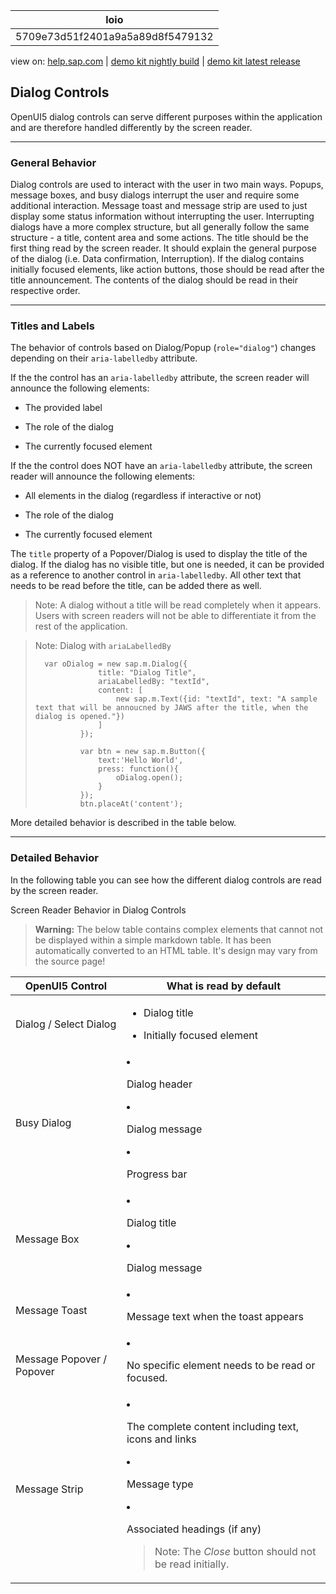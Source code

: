 | loio |
| -----|
| 5709e73d51f2401a9a5a89d8f5479132 |

<div id="loio">

view on: [help.sap.com](https://help.sap.com/viewer/DRAFT/3237636b137e43519a20ad5513c49ccb/latest/en-US/5709e73d51f2401a9a5a89d8f5479132.html) | [demo kit nightly build](https://openui5nightly.hana.ondemand.com/#/topic/5709e73d51f2401a9a5a89d8f5479132) | [demo kit latest release](https://openui5.hana.ondemand.com/#/topic/5709e73d51f2401a9a5a89d8f5479132)</div>
<!-- loio5709e73d51f2401a9a5a89d8f5479132 -->

## Dialog Controls

OpenUI5 dialog controls can serve different purposes within the application and are therefore handled differently by the screen reader.

***

### General Behavior

Dialog controls are used to interact with the user in two main ways. Popups, message boxes, and busy dialogs interrupt the user and require some additional interaction. Message toast and message strip are used to just display some status information without interrupting the user. Interrupting dialogs have a more complex structure, but all generally follow the same structure - a title, content area and some actions. The title should be the first thing read by the screen reader. It should explain the general purpose of the dialog \(i.e. Data confirmation, Interruption\). If the dialog contains initially focused elements, like action buttons, those should be read after the title announcement. The contents of the dialog should be read in their respective order.

***

### Titles and Labels

The behavior of controls based on Dialog/Popup \(`role="dialog"`\) changes depending on their `aria-labelledby` attribute.

If the the control has an `aria-labelledby` attribute, the screen reader will announce the following elements:

-   The provided label

-   The role of the dialog

-   The currently focused element


If the the control does NOT have an `aria-labelledby` attribute, the screen reader will announce the following elements:

-   All elements in the dialog \(regardless if interactive or not\)

-   The role of the dialog

-   The currently focused element


The `title` property of a Popover/Dialog is used to display the title of the dialog. If the dialog has no visible title, but one is needed, it can be provided as a reference to another control in `aria-labelledby`. All other text that needs to be read before the title, can be added there as well.

> Note:
> A dialog without a title will be read completely when it appears. Users with screen readers will not be able to differentiate it from the rest of the application.
> 
> 

> Note:
> Dialog with `ariaLabelledBy` 
> 
> ```
> 	var oDialog = new sap.m.Dialog({
> 				title: "Dialog Title",
> 				ariaLabelledBy: "textId",
> 				content: [
> 					new sap.m.Text({id: "textId", text: "A sample text that will be annoucned by JAWS after the title, when the dialog is opened."})
> 				]
> 			});
> 			
> 			var btn = new sap.m.Button({
> 				text:'Hello World',
> 				press: function(){
> 					oDialog.open();
> 				}
> 			});
> 			btn.placeAt('content');
> ```
> 
> 

More detailed behavior is described in the table below.

***

### Detailed Behavior

In the following table you can see how the different dialog controls are read by the screen reader.

Screen Reader Behavior in Dialog Controls<a name="loio5709e73d51f2401a9a5a89d8f5479132__table_mv5_wrs_xw"/>

 > **Warning:** The below table contains complex elements that cannot not be displayed within a simple markdown table. It has been automatically converted to an HTML table. It's design may vary from the source page!

<table>
	<thead>
		<tr>
			<th> OpenUI5 Control</th>
			<th>What is read by default</th>
		</tr>
	</thead>
	<tbody>
		<tr>
			<td>Dialog / Select Dialog</td>
			<td>

 -   Dialog title
 -   Initially focused element
			</td>
		</tr>
		<tr>
			<td>Busy Dialog</td>
			<td>

 -   Dialog header
 -   Dialog message

 -   Progress bar
			</td>
		</tr>
		<tr>
			<td>Message Box</td>
			<td>

 -   Dialog title
 -   Dialog message
			</td>
		</tr>
		<tr>
			<td>Message Toast</td>
			<td>

 -   Message text when the toast appears
			</td>
		</tr>
		<tr>
			<td>Message Popover / Popover</td>
			<td>

 -   No specific element needs to be read or focused.
			</td>
		</tr>
		<tr>
			<td>Message Strip</td>
			<td>

 -   The complete content including text, icons and links
 -   Message type

 -   Associated headings \(if any\)


 > Note:
 > The *Close* button should not be read initially.
			</td>
		</tr>
	</tbody>
</table>
